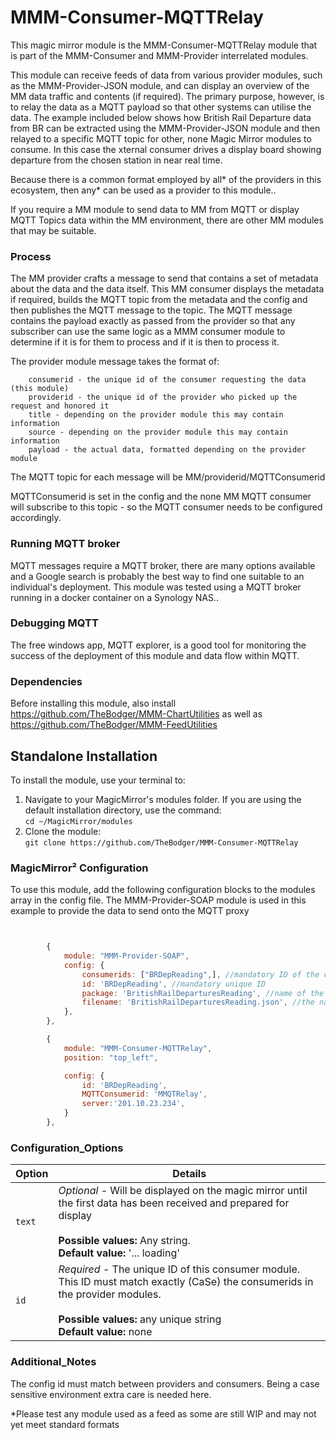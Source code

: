 # MMM-Consumer-MQTTRelay

This magic mirror module is the MMM-Consumer-MQTTRelay module that is part of the MMM-Consumer and MMM-Provider interrelated modules.

This module can receive feeds of data from various provider modules, such as the MMM-Provider-JSON module, and can display an overview of the MM data traffic and contents (if required). The primary purpose, however, is to relay the data as a MQTT payload so that other systems can utilise the data. The example included below shows how British Rail Departure data from BR can be extracted using the MMM-Provider-JSON module and then relayed to a specific MQTT topic for other, none Magic Mirror modules to consume. In this case the xternal consumer drives a display board showing departure from the chosen station in near real time.

Because there is a common format employed by all* of the providers in this ecosystem, then any* can be used as a provider to this module..

If you require a MM module to send data to MM from MQTT or display MQTT Topics data within the MM environment, there are other MM modules that may be suitable.
### Process

The MM provider crafts a message to send that contains a set of metadata about the data and the data itself.
This MM consumer displays the metadata if required, builds the MQTT topic from the metadata and the config and then publishes the MQTT message to the topic. The MQTT message contains the payload exactly as passed from the provider so that any subscriber can use the same logic as a MMM consumer module to determine if it is for them to process and if it is then to process it.

The provider module message takes the format of:

```
	consumerid - the unique id of the consumer requesting the data (this module)
	providerid - the unique id of the provider who picked up the request and honored it 
	title - depending on the provider module this may contain information
	source - depending on the provider module this may contain information
	payload - the actual data, formatted depending on the provider module
```

The MQTT topic for each message will be MM/providerid/MQTTConsumerid

MQTTConsumerid is set in the config and the none MM MQTT consumer will subscribe to this topic - so the MQTT consumer needs to be configured accordingly.

### Running MQTT broker

MQTT messages require a MQTT broker, there are many options available and a Google search is probably the best way to find one suitable to an individual's deployment. This module was tested using a MQTT broker running in a docker container on a Synology NAS.. 

### Debugging MQTT

The free windows app, MQTT explorer, is a good tool for monitoring the success of the deployment of this module and data flow within MQTT.

### Dependencies

Before installing this module, also install https://github.com/TheBodger/MMM-ChartUtilities as well as https://github.com/TheBodger/MMM-FeedUtilities 

## Standalone Installation
To install the module, use your terminal to:
1. Navigate to your MagicMirror's modules folder. If you are using the default installation directory, use the command:<br />`cd ~/MagicMirror/modules`
2. Clone the module:<br />`git clone https://github.com/TheBodger/MMM-Consumer-MQTTRelay`

### MagicMirror² Configuration

To use this module, add the following configuration blocks to the modules array in the config file. The MMM-Provider-SOAP module is used in this example to provide the data to send onto the MQTT proxy

```js


		{
			module: "MMM-Provider-SOAP",
			config: {
				consumerids: ["BRDepReading",], //mandatory ID of the consumer receiving the data from the module
				id: 'BRDepReading', //mandatory unique ID
				package: 'BritishRailDeparturesReading', //name of the package that contains a standard set of config details
				filename: 'BritishRailDeparturesReading.json', //the name of an output file containing the details sent to the consumer for debug usage etc
			},
		},

		{
			module: "MMM-Consumer-MQTTRelay",
			position: "top_left",

			config: {
				id: 'BRDepReading',
				MQTTConsumerid: 'MMQTRelay',
				server:'201.10.23.234',
			}
		},

```

### Configuration_Options


| Option                  | Details
|------------------------ |--------------
| `text`                | *Optional* - Will be displayed on the magic mirror until the first data has been received and prepared for display <br><br> **Possible values:** Any string.<br> **Default value:** '... loading'
| `id`         | *Required* - The unique ID of this consumer module. This ID must match exactly (CaSe) the consumerids in the provider modules. <br><br> **Possible values:** any unique string<br> **Default value:** none

### Additional_Notes

The config id must match between providers and consumers. Being a case sensitive environment extra care is needed here.<BR>

*Please test any module used as a feed as some are still WIP and may not yet meet standard formats
